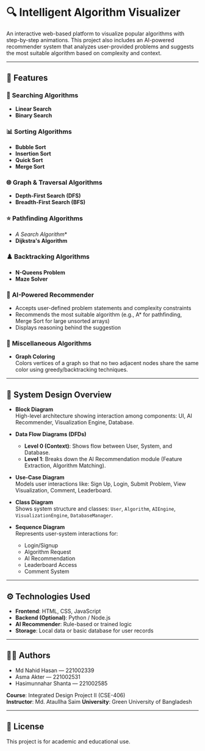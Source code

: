 # 🔍 Intelligent Algorithm Visualizer

An interactive web-based platform to visualize popular algorithms with step-by-step animations. This project also includes an AI-powered recommender system that analyzes user-provided problems and suggests the most suitable algorithm based on complexity and context.

---

## 🚀 Features

### 🔎 **Searching Algorithms**
- **Linear Search**
- **Binary Search**

### 📊 **Sorting Algorithms**
- **Bubble Sort**
- **Insertion Sort**
- **Quick Sort**
- **Merge Sort**

### 🌐 **Graph & Traversal Algorithms**
- **Depth-First Search (DFS)**
- **Breadth-First Search (BFS)**

### ⭐ **Pathfinding Algorithms**
- **A* Search Algorithm**
- **Dijkstra's Algorithm**

### ♟️ **Backtracking Algorithms**
- **N-Queens Problem**
- **Maze Solver**

### 🧠 **AI-Powered Recommender**
- Accepts user-defined problem statements and complexity constraints  
- Recommends the most suitable algorithm (e.g., A* for pathfinding, Merge Sort for large unsorted arrays)  
- Displays reasoning behind the suggestion

### 🧩 **Miscellaneous Algorithms**
- **Graph Coloring**  
  Colors vertices of a graph so that no two adjacent nodes share the same color using greedy/backtracking techniques.

---

## 🧩 System Design Overview

- **Block Diagram**  
  High-level architecture showing interaction among components: UI, AI Recommender, Visualization Engine, Database.

- **Data Flow Diagrams (DFDs)**  
  - **Level 0 (Context)**: Shows flow between User, System, and Database.  
  - **Level 1**: Breaks down the AI Recommendation module (Feature Extraction, Algorithm Matching).

- **Use-Case Diagram**  
  Models user interactions like: Sign Up, Login, Submit Problem, View Visualization, Comment, Leaderboard.

- **Class Diagram**  
  Shows system structure and classes: `User`, `Algorithm`, `AIEngine`, `VisualizationEngine`, `DatabaseManager`.

- **Sequence Diagram**  
  Represents user-system interactions for:
  - Login/Signup
  - Algorithm Request
  - AI Recommendation
  - Leaderboard Access
  - Comment System

---

## ⚙️ Technologies Used

- **Frontend**: HTML, CSS, JavaScript  
- **Backend (Optional)**: Python / Node.js  
- **AI Recommender**: Rule-based or trained logic  
- **Storage**: Local data or basic database for user records

---
## 👩‍💻 Authors

- Md Nahid Hasan — 221002339  
- Asma Akter — 221002531  
- Hasimunnahar Shanta — 221002585

**Course**: Integrated Design Project II (CSE-406)  
**Instructor**: Md. Ataullha Saim
**University**: Green University of Bangladesh

---

## 📜 License

This project is for academic and educational use.
